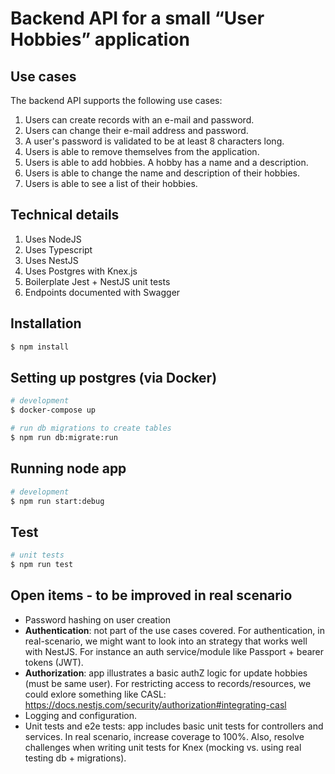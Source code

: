 # Backend API for a small “User Hobbies” application

## Use cases

The backend API supports the following use cases:

1. Users can create records with an e-mail and password.
2. Users can change their e-mail address and password.
3. A user's password is validated to be at least 8 characters long.
4. Users is able to remove themselves from the application.
5. Users is able to add hobbies. A hobby has a name and a description.
6. Users is able to change the name and description of their hobbies.
7. Users is able to see a list of their hobbies.

## Technical details

1. Uses NodeJS
2. Uses Typescript
3. Uses NestJS
4. Uses Postgres with Knex.js
5. Boilerplate Jest + NestJS unit tests
6. Endpoints documented with Swagger

## Installation

```bash
$ npm install
```

## Setting up postgres (via Docker)

```bash
# development
$ docker-compose up

# run db migrations to create tables
$ npm run db:migrate:run
```

## Running node app

```bash
# development
$ npm run start:debug
```

## Test

```bash
# unit tests
$ npm run test
```

## Open items - to be improved in real scenario

- Password hashing on user creation
- **Authentication**: not part of the use cases covered. For authentication, in real-scenario, we might want to look into an strategy that works well with NestJS. For instance an auth service/module like Passport + bearer tokens (JWT).
- **Authorization**: app illustrates a basic authZ logic for update hobbies (must be same user). For restricting access to records/resources, we could exlore something like CASL: https://docs.nestjs.com/security/authorization#integrating-casl
- Logging and configuration.
- Unit tests and e2e tests: app includes basic unit tests for controllers and services. In real scenario, increase coverage to 100%. Also, resolve challenges when writing unit tests for Knex (mocking vs. using real testing db + migrations).
